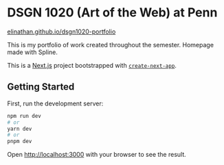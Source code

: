 # DSGN 1020 (Art of the Web) at Penn
[elinathan.github.io/dsgn1020-portfolio](https://elinathan.github.io/dsgn1020-portfolio)

This is my portfolio of work created throughout the semester. Homepage made with Spline.

This is a [Next.js](https://nextjs.org/) project bootstrapped with [`create-next-app`](https://github.com/vercel/next.js/tree/canary/packages/create-next-app).

## Getting Started

First, run the development server:

```bash
npm run dev
# or
yarn dev
# or
pnpm dev
```

Open [http://localhost:3000](http://localhost:3000) with your browser to see the result.
